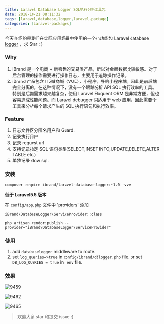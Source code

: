 ```yaml
---
title: Laravel Database Logger SQL执行分析工具包
date: 2018-10-21 08:11:32
tags: [laravel,database,logger,laravel-package]
categories: [Laravel-packages]
---
```


今天介绍的是我们在实际应用场景中使用的一个小功能包 [Laravel database logger][1] ，求 Star : )

### Why

1. iBrand 是一个电商 + 新零售的交易类产品，所以对金额数据比较敏感。对于后台管理的操作需要进行操作日志，主要用于追踪操作记录。
2. iBrand 产品包含 H5微商城（VUE），小程序，导购小程序端，因此是前后端完全分离的，在这种情况下，没有一个跟踪分析 API SQL 执行效率的工具。特别是后期需求越来越复杂，使用 Laravel Eloquent ORM 是非常方便，但也容易造成性能问题。而 Laravel debugger 只适用于 web 应用。因此需要个工具来分析每个请求产生的 SQL 执行语句和执行效率。


### Feature

1. 日志文件区分匿名用户和 Guard.
2. 记录执行用户
3. 记录 request url
4. 支持记录指定 SQL 语句类型(SELECT,INSET INTO,UPDATE,DELETE,ALTER TABLE etc.)
5. 单独记录 slow sql.

### 安装

```
composer require ibrand/laravel-database-logger:~1.0 -vvv
```

**低于 Laravel5.5 版本**

在 `config/app.php` 文件中 'providers' 添加

```
iBrand\DatabaseLogger\ServiceProvider::class
```

`php artisan vendor:publish --provider="iBrand\DatabaseLogger\ServiceProvider" `


### 使用

1. add `databaselogger` middleware to route.
2. set `log_queries=>true` in `config/ibrand/dblogger.php` file. or set  `DB_LOG_QUERIES = true` in `.env` file.

### 效果

![9459](https://cdn.chenhow.com/ibrand-laravel-database-logger/1.png)

![9462](https://cdn.chenhow.com/ibrand-laravel-database-logger/2.png)

![9465](https://cdn.chenhow.com/ibrand-laravel-database-logger/3.png)

> 欢迎大家 star 和提交 issue   :)

[1]: https://github.com/guojiangclub/laravel-database-logger
